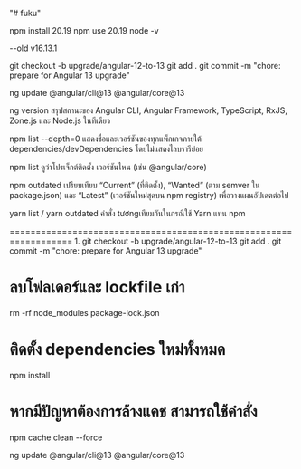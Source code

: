 "# fuku" 



npm install 20.19
npm use 20.19
node -v

--old
v16.13.1

git checkout -b upgrade/angular-12-to-13
git add .
git commit -m "chore: prepare for Angular 13 upgrade"

ng update @angular/cli@13 @angular/core@13

ng version
สรุปสถานะของ Angular CLI, Angular Framework, TypeScript, RxJS, Zone.js และ Node.js ในทีเดียว

npm list --depth=0
แสดงชื่อและเวอร์ชันของทุกแพ็กเกจภายใต้ dependencies/devDependencies โดยไม่แสดงไลบรารีย่อย

npm list <package>
ดูว่าโปรเจ็กต์ติดตั้ง <package> เวอร์ชันไหน (เช่น @angular/core)

npm outdated
เปรียบเทียบ “Current” (ที่ติดตั้ง), “Wanted” (ตาม semver ใน package.json) และ “Latest” (เวอร์ชันใหม่สุดบน npm registry) เพื่อวางแผนอัปเดตต่อไป

yarn list / yarn outdated
คำสั่ง tươngเทียมกันในกรณีใช้ Yarn แทน npm

==================================================================
1. 
git checkout -b upgrade/angular-12-to-13
git add .
git commit -m "chore: prepare for Angular 13 upgrade"

# ลบโฟลเดอร์และ lockfile เก่า
rm -rf node_modules package-lock.json  
# ติดตั้ง dependencies ใหม่ทั้งหมด
npm install
# หากมีปัญหาต้องการล้างแคช สามารถใช้คำสั่ง
npm cache clean --force

ng update @angular/cli@13 @angular/core@13